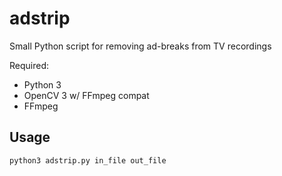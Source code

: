 # adstrip

Small Python script for removing ad-breaks from TV recordings

Required:
  - Python 3
  - OpenCV 3 w/ FFmpeg compat
  - FFmpeg

## Usage

    python3 adstrip.py in_file out_file

